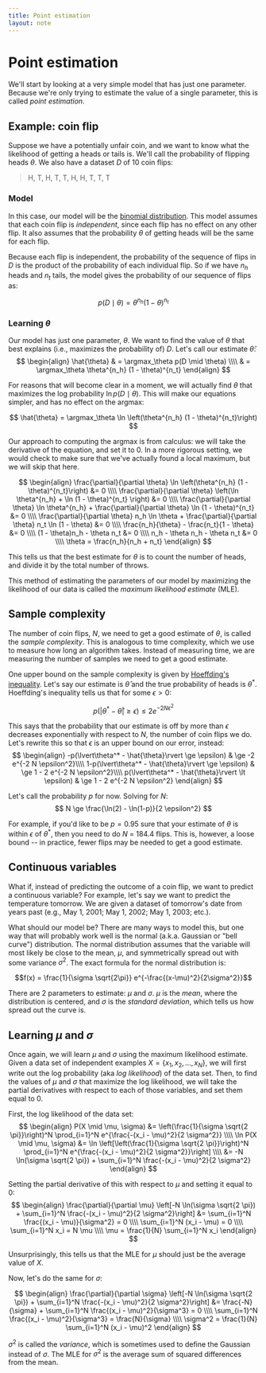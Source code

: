 ```yaml
---
title: Point estimation
layout: note
---
```


# Point estimation

We'll start by looking at a very simple model that has just one parameter. Because we're only trying to estimate the value of a single parameter, this is called *point estimation*.

## Example: coin flip

Suppose we have a potentially unfair coin, and we want to know what the likelihood of getting a heads or tails is. We'll call the probability of flipping heads $\theta$. We also have a dataset $D$ of 10 coin flips:

> H, T, H, T, T, H, H, T, T, T

### Model
In this case, our model will be the [binomial distribution](http://en.wikipedia.org/wiki/Binomial_distribution). This model assumes that each coin flip is *independent*, since each flip has no effect on any other flip. It also assumes that the probability $\theta$ of getting heads will be the same for each flip.

Because each flip is independent, the probability of the sequence of flips in $D$ is the product of the probability of each individual flip. So if we have $n_h$ heads and $n_t$ tails, the model gives the probability of our sequence of flips as:

$$
p(D \mid \theta) = \theta^{n_h} (1 - \theta)^{n_t}
$$

### Learning $\theta$

Our model has just one parameter, $\theta$. We want to find the value of $\theta$ that best explains (i.e., maximizes the probability of) $D$. Let's call our estimate $\hat{\theta}$:
$$
\begin{align}
  \hat{\theta} & = \argmax_\theta p(D \mid \theta) \\\\
    & = \argmax_\theta \theta^{n_h} (1 - \theta)^{n_t}
\end{align}
$$

For reasons that will become clear in a moment, we will actually find $\theta$ that maximizes the log probability $\ln p(D \mid \theta)$. This will make our equations simpler, and has no effect on the argmax:

$$
\hat{\theta} = \argmax_\theta \ln \left(\theta^{n_h} (1 - \theta)^{n_t}\right)
$$

Our approach to computing the argmax is from calculus: we will take the derivative of the equation, and set it to 0. In a more rigorous setting, we would check to make sure that we've actually found a local maximum, but we will skip that here.

$$
\begin{align}
  \frac{\partial}{\partial \theta} \ln \left(\theta^{n_h} (1 - \theta)^{n_t}\right) &= 0 \\\\
  \frac{\partial}{\partial \theta} \left(\ln \theta^{n_h} + \ln (1 - \theta)^{n_t} \right) &= 0 \\\\
  \frac{\partial}{\partial \theta} \ln \theta^{n_h} + \frac{\partial}{\partial \theta} \ln (1 - \theta)^{n_t} &= 0 \\\\
  \frac{\partial}{\partial \theta} n_h \ln \theta + \frac{\partial}{\partial \theta} n_t \ln (1 - \theta) &= 0 \\\\
  \frac{n_h}{\theta} - \frac{n_t}{1 - \theta} &= 0 \\\\
  (1 - \theta)n_h - \theta n_t &= 0 \\\\
  n_h - \theta n_h - \theta n_t &= 0 \\\\
  \theta = \frac{n_h}{n_h + n_t}
\end{align}
$$
  
This tells us that the best estimate for $\theta$ is to count the number of heads, and divide it by the total number of throws.

This method of estimating the parameters of our model by maximizing the likelihood of our data is called the *maximum likelihood estimate* (MLE).

## Sample complexity
The number of coin flips, $N$, we need to get a good estimate of $\theta$, is called the *sample complexity*. This is analogous to time complexity, which we use to measure how long an algorithm takes. Instead of measuring time, we are measuring the number of samples we need to get a good estimate.

One upper bound on the sample complexity is given by [Hoeffding's inequality](http://en.wikipedia.org/wiki/Hoeffding's_inequality). Let's say our estimate is $\hat{\theta}$ and the true probability of heads is $\theta^*$. Hoeffding's inequality tells us that for some $\epsilon > 0$:

$$
p(\lvert\theta^* - \hat{\theta}\rvert \ge \epsilon) \le 2 e^{-2 N \epsilon^2}
$$

This says that the probability that our estimate is off by more than $\epsilon$ decreases exponentially with respect to $N$, the number of coin flips we do. Let's rewrite this so that $\epsilon$ is an upper bound on our error, instead:
$$
\begin{align}
  -p(\lvert\theta^* - \hat{\theta}\rvert \ge \epsilon) & \ge -2 e^{-2 N \epsilon^2}\\\\
  1-p(\lvert\theta^* - \hat{\theta}\rvert \ge \epsilon) & \ge 1 - 2 e^{-2 N \epsilon^2}\\\\
  p(\lvert\theta^* - \hat{\theta}\rvert \lt \epsilon) & \ge 1 - 2 e^{-2 N \epsilon^2}
\end{align}
$$

Let's call the probability $p$ for now. Solving for $N$:
$$
  N \ge \frac{\ln(2) - \ln(1-p)}{2 \epsilon^2}
$$

For example, if you'd like to be $p=0.95$ sure that your estimate of $\theta$ is within $\epsilon$ of $\theta^*$, then you need to do $N$ = 184.4 flips. This is, however, a loose bound -- in practice, fewer flips may be needed to get a good estimate.

## Continuous variables

What if, instead of predicting the outcome of a coin flip, we want to predict a continuous variable? For example, let's say we want to predict the temperature tomorrow. We are given a dataset of tomorrow's date from years past (e.g., May 1, 2001; May 1, 2002; May 1, 2003; etc.).

What should our model be? There are many ways to model this, but one way that will probably work well is the normal (a.k.a. Gaussian or "bell curve") distribution. The normal distribution assumes that the variable will most likely be close to the mean, $\mu$, and symmetrically spread out with some variance $\sigma^2$. The exact formula for the normal distribution is:

$$f(x) = \frac{1}{\sigma \sqrt{2\pi}} e^{-\frac{(x-\mu)^2}{2\sigma^2}}$$

There are 2 parameters to estimate: $\mu$ and $\sigma$. $\mu$ is the *mean*, where the distribution is centered, and $\sigma$ is the *standard deviation*, which tells us how spread out the curve is.

## Learning $\mu$ and $\sigma$
Once again, we will learn $\mu$ and $\sigma$ using the maximum likelihood estimate. Given a data set of independent examples $X = \{x_1, x_2, \ldots, x_N\}$, we will first write out the log probability (aka *log likelihood*) of the data set. Then, to find the values of $\mu$ and $\sigma$ that maximize the log likelihood, we will take the partial derivatives with respect to each of those variables, and set them equal to 0.

First, the log likelihood of the data set:
$$
\begin{align}
  P(X \mid \mu, \sigma) &= \left(\frac{1}{\sigma \sqrt{2 \pi}}\right)^N \prod_{i=1}^N e^{\frac{-(x_i - \mu)^2}{2 \sigma^2}} \\\\
  \ln P(X \mid \mu, \sigma) &= \ln \left[\left(\frac{1}{\sigma \sqrt{2 \pi}}\right)^N \prod_{i=1}^N e^{\frac{-(x_i - \mu)^2}{2 \sigma^2}}\right] \\\\
    &= -N \ln(\sigma \sqrt{2 \pi}) + \sum_{i=1}^N \frac{-(x_i - \mu)^2}{2 \sigma^2}
\end{align}
$$

Setting the partial derivative of this with respect to $\mu$ and setting it equal to 0:
$$
\begin{align}
  \frac{\partial}{\partial \mu} \left[-N \ln(\sigma \sqrt{2 \pi}) + \sum_{i=1}^N \frac{-(x_i - \mu)^2}{2 \sigma^2}\right] &= \sum_{i=1}^N \frac{(x_i - \mu)}{\sigma^2} = 0 \\\\
  \sum_{i=1}^N (x_i - \mu) = 0 \\\\
  \sum_{i=1}^N x_i = N \mu \\\\
  \mu = \frac{1}{N} \sum_{i=1}^N x_i
\end{align}
$$

Unsurprisingly, this tells us that the MLE for $\mu$ should just be the average value of $X$.

Now, let's do the same for $\sigma$:

$$
\begin{align}
  \frac{\partial}{\partial \sigma} \left[-N \ln(\sigma \sqrt{2 \pi}) + \sum_{i=1}^N \frac{-(x_i - \mu)^2}{2 \sigma^2}\right] &= \frac{-N}{\sigma} + \sum_{i=1}^N \frac{(x_i - \mu)^2}{\sigma^3} = 0 \\\\
  \sum_{i=1}^N \frac{(x_i - \mu)^2}{\sigma^3} = \frac{N}{\sigma} \\\\
  \sigma^2 = \frac{1}{N} \sum_{i=1}^N (x_i - \mu)^2
\end{align}
$$

$\sigma^2$ is called the *variance*, which is sometimes used to define the Gaussian instead of $\sigma$. The MLE for $\sigma^2$ is the average sum of squared differences from the mean.